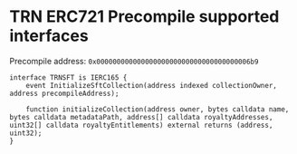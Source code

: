 # TRN ERC721 Precompile supported interfaces

Precompile address: `0x00000000000000000000000000000000000006b9`

```solidity
interface TRNSFT is IERC165 {
    event InitializeSftCollection(address indexed collectionOwner, address precompileAddress);

    function initializeCollection(address owner, bytes calldata name, bytes calldata metadataPath, address[] calldata royaltyAddresses, uint32[] calldata royaltyEntitlements) external returns (address, uint32);
}
```
